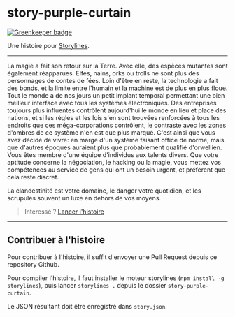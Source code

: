 # story-purple-curtain

[![Greenkeeper badge](https://badges.greenkeeper.io/Neamar/story-purple-curtain.svg)](https://greenkeeper.io/)

Une histoire pour [Storylines](https://github.com/Neamar/storylines/).

---
La magie a fait son retour sur la Terre. Avec elle, des espèces mutantes sont également réapparues. Elfes, nains, orks ou trolls ne sont plus des personnages de contes de fées. Loin d'être en reste, la technologie a fait des bonds, et la limite entre l'humain et la machine est de plus en plus floue. Tout le monde a de nos jours un petit implant temporal permettant une bien meilleur interface avec tous les systèmes électroniques. Des entreprises toujours plus influentes contrôlent aujourd'hui le monde en lieu et place des nations, et si les règles et les lois s'en sont trouvées renforcées à tous les endroits que ces méga-corporations contrôlent, le contraste avec les zones d'ombres de ce système n'en est que plus marqué. C'est ainsi que vous avez décidé de vivre: en marge d'un système faisant office de norme, mais que d'autres époques auraient plus que probablement qualifié d'orwellien. Vous êtes membre d'une équipe d'individus aux talents divers. Que votre aptitude concerne la négociation, le hacking ou la magie, vous mettez vos compétences au service de gens qui ont un besoin urgent, et préfèrent que cela reste discret. 

La clandestinité est votre domaine, le danger votre quotidien, et les scrupules souvent un luxe en dehors de vos moyens.

> Interessé ? [Lancer l'histoire](#)

---

## Contribuer à l'histoire
Pour contribuer à l'histoire, il suffit d'envoyer une Pull Request depuis ce repository Github.

Pour compiler l'histoire, il faut installer le moteur storylines (`npm install -g storylines`), puis lancer `storylines .` depuis le dossier `story-purple-curtain`.

Le JSON résultant doit être enregistré dans `story.json`.
